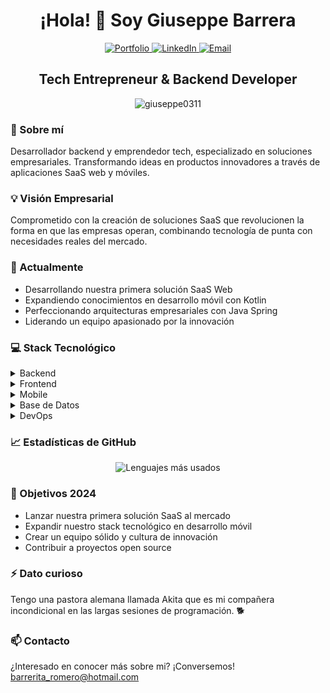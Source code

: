 <h1 align="center">¡Hola! 👋 Soy Giuseppe Barrera</h1>

<div align="center">
  <a href="https://giuseppecv.vercel.app/">
    <img src="https://img.shields.io/badge/Portfolio-000000?style=for-the-badge&logo=About.me&logoColor=white" alt="Portfolio" />
  </a>
  <a href="https://linkedin.com/in/angel-giuseppe-barrera-romero-24b661185">
    <img src="https://img.shields.io/badge/LinkedIn-0077B5?style=for-the-badge&logo=linkedin&logoColor=white" alt="LinkedIn" />
  </a>
  <a href="mailto:barrerita_romero@hotmail.com">
    <img src="https://img.shields.io/badge/Email-0078D4?style=for-the-badge&logo=microsoft-outlook&logoColor=white" alt="Email" />
  </a>
</div>

<h2 align="center">Tech Entrepreneur & Backend Developer</h2>

<p align="center">
  <img src="https://komarev.com/ghpvc/?username=giuseppe0311&label=Visitas%20al%20perfil&color=0e75b6&style=flat" alt="giuseppe0311" />
</p>

### 🚀 Sobre mí
Desarrollador backend y emprendedor tech, especializado en soluciones empresariales. Transformando ideas en productos innovadores a través de aplicaciones SaaS web y móviles.

### 💡 Visión Empresarial
Comprometido con la creación de soluciones SaaS que revolucionen la forma en que las empresas operan, combinando tecnología de punta con necesidades reales del mercado.

### 🔭 Actualmente
- Desarrollando nuestra primera solución SaaS Web
- Expandiendo conocimientos en desarrollo móvil con Kotlin
- Perfeccionando arquitecturas empresariales con Java Spring
- Liderando un equipo apasionado por la innovación

### 💻 Stack Tecnológico

<details>
<summary>Backend</summary>

- Java & Spring Framework
- JasperReports
- REST APIs
- Microservicios
</details>

<details>
<summary>Frontend</summary>

- Angular
- TypeScript
- Tailwind
</details>

<details>
<summary>Mobile</summary>

- Kotlin
- Android Development
</details>

<details>
<summary>Base de Datos</summary>

- PostgreSQL
- MySQL
</details>

<details>
<summary>DevOps</summary>

- Docker
- Git
</details>

### 📈 Estadísticas de GitHub
<div align="center">
  <img src="https://github-readme-stats.vercel.app/api/top-langs?username=giuseppe0311&show_icons=true&locale=es&layout=compact&theme=dark" alt="Lenguajes más usados" />
</div>

### 🎯 Objetivos 2024
- Lanzar nuestra primera solución SaaS al mercado
- Expandir nuestro stack tecnológico en desarrollo móvil
- Crear un equipo sólido y cultura de innovación
- Contribuir a proyectos open source

### ⚡ Dato curioso
Tengo una pastora alemana llamada Akita que es mi compañera incondicional en las largas sesiones de programación. 🐕

### 📫 Contacto
¿Interesado en  conocer más sobre mi? ¡Conversemos! 
[barrerita_romero@hotmail.com](mailto:barrerita_romero@hotmail.com)
